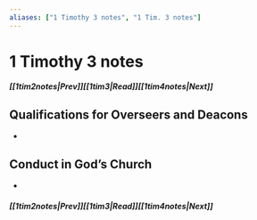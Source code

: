 ```yaml
---
aliases: ["1 Timothy 3 notes", "1 Tim. 3 notes"]
---
```

# 1 Timothy 3 notes
##### <span class=arrow-left></span>[[1tim2notes|Prev]]<span class=navigation-separator></span>[[1tim3|Read]]<span class=navigation-separator></span>[[1tim4notes|Next]]<span class=arrow-right></span>
## Qualifications for Overseers and Deacons
- 
## Conduct in God’s Church
- 
##### <span class=arrow-left></span>[[1tim2notes|Prev]]<span class=navigation-separator></span>[[1tim3|Read]]<span class=navigation-separator></span>[[1tim4notes|Next]]<span class=arrow-right></span>